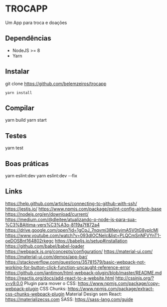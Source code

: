 # TROCAPP
Um App para troca e doações

## Dependências
- NodeJS >= 8
- Yarn

## Instalar
git clone https://github.com/belemzeiros/trocapp
```
yarn install
```

## Compilar
yarn build
yarn start

## Testes
yarn test

## Boas práticas
yarn eslint:dev
yarn eslint:dev --fix

## Links
https://help.github.com/articles/connecting-to-github-with-ssh/
https://jestjs.io/
https://www.npmjs.com/package/eslint-config-airbnb-base
https://nodejs.org/en/download/current/
https://medium.com/@dleitee/atualizando-o-node-js-para-sua-%C3%BAltima-vers%C3%A3o-8119a7f872a4
https://drive.google.com/open?id=1gCpJ_7nqvmi38NejyimA5V0tG8yplcMl
https://www.youtube.com/watch?v=093dIOCNeIc&list=PLQCmSnNFVYnT1-oeDOSBnt164802rkegc
https://babeljs.io/setup#installation
https://github.com/babel/babel-loader
https://webpack.js.org/concepts/configuration/
https://material-ui.com/
https://material-ui.com/demos/app-bar/
https://stackoverflow.com/questions/35781579/basic-webpack-not-working-for-button-click-function-uncaught-reference-error
https://github.com/jantimon/html-webpack-plugin/blob/master/README.md
https://reactjs.org/docs/add-react-to-a-website.html
http://cssinjs.org/?v=v9.0.0
Plugin para mover o CSS: https://www.npmjs.com/package/copy-webpack-plugin
CSS Chunks: https://www.npmjs.com/package/extract-css-chunks-webpack-plugin
Material Design sem React: https://materializecss.com
SASS: https://sass-lang.com/guide
